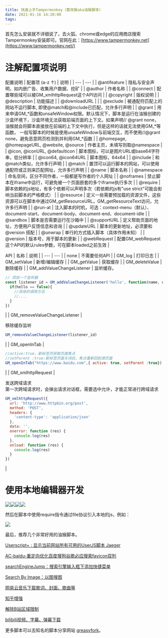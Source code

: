 ```yaml
---
title: 快速上手Tampermonkey（篡改猴aka油猴脚本）
date: 2021-01-16 14:20:00
tags:
---
```


首先怎么安装就不详细说了，去火狐、chrome或edge的应用商店搜索Tampermonkey安装即可。官网在此：[https://www.tampermonkey.net](https://www.tampermonkey.net/)
<!-- more -->
# 注解配置项说明

配置说明
| 配置项  (a-z ↑) | 说明 |
| --- | --- |
| @antifeature | 隐私与安全声明，如内嵌广告、收集用户数据、挖矿 |
| @author | 作者名称 |
| @connect | 配置哪些域可以被GM_xmlhttpRequest这个API访问 |
| @copyright | 版权说明 |
| @description | 功能描述 |
| @downloadURL |   |
| @exclude | 被通配符匹配上的网站不运行脚本, 即使@match和@include已匹配，允许多行声明 |
| @grant | 用来申请GM_*函数和unsafeWindow权限。默认情况下，脚本是运行在油猴创建的沙盒环境下，沙盒环境无法获取前端页面的上下文。如果声明// @grant none，油猴就会将脚本直接放在前端的上下文中执行，但是这样的话就无法使用GM_*等函数， 一般写脚本的时候是使用unsafeWindow与前端交互，而不使用//@grant none，避免恶意网页检测到并利用GM_*函数 |
| @homepage, @homepageURL, @website, @source | 作者主页，未填写则取@namespace |
| @icon, @iconURL, @defaulticon | 脚本图标，可以是图片URL或base64字符串，低分辨率 |
| @icon64, @icon64URL | 脚本图标，64x64 |
| @include | 和@match类似，允许多行声明 |
| @match | 置顶可以运行脚本的网站，可以使用通配符或正则来匹配网址，允许多行声明 |
| @name | 脚本名称 |
| @namespace | 命名空间，区分不同作者，一般都是写作者的个人网址 |
| @noframes | 禁止脚本在iframe中运行，可避免被一个页面嵌套的多个iframe执行多次 |
| @require | 脚本依赖的js地址，有多个依赖可以声明多次（若依赖的js有"use strict"可能会影响当前脚本的严格模式） |
| @resource | 定义一些需要预加载的资源文件，这些资源可以在脚本中通过GM\_getResourceURL，GM\_getResourceText访问，允许多行声明 |
| @run-at | 注入脚本的时机，可选：context-menu（默认）、document-start、document-body、document-end、document-idle |
| @sandbox | 脚本是否需要运行在沙箱中 |
| @supportURL | 定义帮助页面的地址，方便用户反馈信息和咨询 |
| @updateURL | 脚本的更新地址，必须要和 @version 搭配 |
| @unwrap | 单行的方式插入脚本（具体作用未知） |
| @version | 版本号，用于脚本的更新 |
| @webRequest | 配置GM_webRequest这个API的默认rules参数，可在脚本loaded之前生效 |

API
| 名称 | 说明 |
| --- | --- |
| none | 不需要任何API |
| GM_log | 打印日志 |
| GM_setValue | 新增/编辑缓存 |
| GM_getValue | 获取缓存 |
| GM_deleteValue | 删除缓存 |
| GM_addValueChangeListener |
监听缓存。

```javascript
// 添加一个监听器
const listener_id = GM_addValueChangeListener('hello', function(name, old_value, new_value, remote){
  if(hello == false){
    //具体的调用方法
    //....
  }
})
```

|
| GM_removeValueChangeListener | 

移除缓存监听

```javascript
GM_removeValueChangeListener(listener_id)
```

|
| GM_openInTab | 

```javascript
//active:true，新标签页获取页面焦点
//setParent :true:新标签页面关闭后，焦点重新回到源页面
GM_openInTab("https://www.baidu.com",{ active: true, setParent :true})
```

|
| GM_xmlhttpRequest | 

发送跨域请求  
第一次跨域请求时，会弹出请求对话框，需要选中允许，才能正常进行跨域请求

```javascript
GM_xmlhttpRequest({
  url: 'http://www.httpbin.org/post',
  method: 'POST',
  headers: {
    'content-type': 'application/json'
  },
  data: '',
  onerror: function (res) {
    console.log(res)
  },
  onload: function (res) {
    console.log(res)
  }
})
```

|

# 使用本地编辑器开发

![](/images/tampermonkey_1.png)![](/images/tampermonkey_2.png)![](/images/tampermonkey_3.png)![](/images/tampermonkey_4.png)

然后在脚本中使用require指令通过file协议引入本地的js，例如：

![](/images/tampermonkey_5.png)

最后，推荐几个非常好用的油猴脚本。

[Userscript+ : 显示当前网站所有可用的UserJS脚本 Jaeger](https://github.com/jae-jae/Userscript-Plus)

[AC-baidu-重定向优化百度搜狗谷歌必应搜索favicon双列](https://greasyfork.org/zh-CN/scripts/14178-ac-baidu-%E9%87%8D%E5%AE%9A%E5%90%91%E4%BC%98%E5%8C%96%E7%99%BE%E5%BA%A6%E6%90%9C%E7%8B%97%E8%B0%B7%E6%AD%8C%E5%BF%85%E5%BA%94%E6%90%9C%E7%B4%A2-favicon-%E5%8F%8C%E5%88%97)

[searchEngineJump：搜索引擎输入框下添加快捷菜单](https://greasyfork.org/zh-CN/scripts/27752-searchenginejump-搜索引擎快捷跳转)

[Search By Image：以图搜图](https://greasyfork.org/zh-CN/scripts/2998-search-by-image)

[网易云音乐下载歌词、封面、歌曲等](https://greasyfork.org/zh-CN/scripts/33046-%E7%BD%91%E6%98%93%E4%BA%91%E9%9F%B3%E4%B9%90%E7%9B%B4%E6%8E%A5%E4%B8%8B%E8%BD%BD)

[知乎增强](https://greasyfork.org/zh-CN/scripts/419081-%E7%9F%A5%E4%B9%8E%E5%A2%9E%E5%BC%BA)

[解除B站区域限制](https://greasyfork.org/zh-CN/scripts/25718-%E8%A7%A3%E9%99%A4b%E7%AB%99%E5%8C%BA%E5%9F%9F%E9%99%90%E5%88%B6)

[bilibili视频、字幕、弹幕下载](https://greasyfork.org/zh-CN/scripts/413228-bilibili%E8%A7%86%E9%A2%91%E4%B8%8B%E8%BD%BD)

更多脚本可以去知名的脚本分享网站 [greasyfork](https://greasyfork.org/zh-CN)。